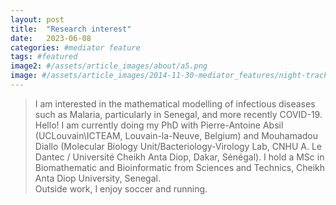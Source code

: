 ```yaml
---
layout: post
title:  "Research interest"
date:   2023-06-08 
categories: #mediator feature
tags: #featured
image2: #/assets/article_images/about/a5.png
image: #/assets/article_images/2014-11-30-mediator_features/night-track.JPG
---
```




>I am interested in the mathematical modelling of infectious diseases such as Malaria, particularly in Senegal, and more recently COVID-19.
>Hello! I am currently doing my PhD with Pierre-Antoine Absil (UCLouvain\ICTEAM, Louvain-la-Neuve, Belgium) and Mouhamadou Diallo (Molecular Biology Unit/Bacteriology-Virology Lab, CNHU A. Le Dantec / Université Cheikh Anta Diop, Dakar, Sénégal).
>I hold a MSc in Biomathematic and Bioinformatic from Sciences and Technics, Cheikh Anta Diop University, Senegal. 
<br>Outside work, I enjoy soccer and running.


